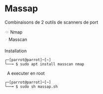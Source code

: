 # Massap

Combinaisons de 2 outils de scanners de port

<span style="color: #dddddd;">👁️</span> Nmap  
<span style="color: #dddddd;">⚡</span> Masscan

Installation 

```
┌─[parrot@parrot]─[~]
└──╼ $ sudo apt install masscan nmap
```
&nbsp;
A executer en root

```
┌─[parrot@parrot]─[~]
└──╼ $ sudo sh massap.sh
```





